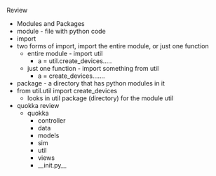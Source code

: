 Review
* Modules and Packages
* module - file with python code
* import
* two forms of import, import the entire module, or just one function
  * entire module - import util
    * a = util.create_devices.....
  * just one function - import something from util
    * a = create_devices.......
* package - a directory that has python modules in it
* from util.util import create_devices
  * looks in util package (directory) for the module util
* quokka review
  * quokka
    * controller
    * data
    * models
    * sim
    * util
    * views
    * \_\_init.py\_\_